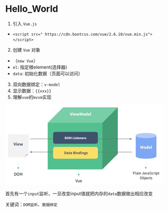 # Hello_World

1. 引入 `Vue.js`
  - `<script src=" https://cdn.bootcss.com/vue/2.6.10/vue.min.js"></script>`
2. 创建 `Vue` 对象 
  - （`new Vue`）
  - `el`: 指定根element(选择器)
  - `data`: 初始化数据（页面可以访问）
3. 双向数据绑定：`v-model`
4. 显示数据：`{{xxx}}`
5. 理解`vue`的`mvvm`实现

![Vue-MVVM](./Vue.gif)

首先有一个`input`监听，一旦改变input值就把内存的`data`数据做出相应改变

关键词：`DOM监听`、`数据绑定`